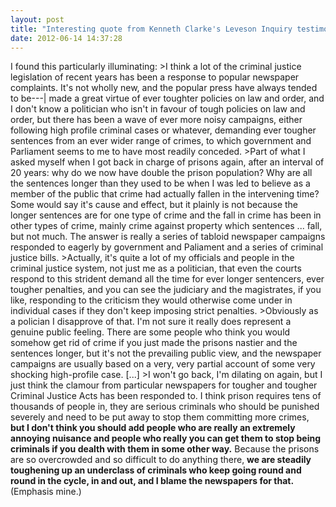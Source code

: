 ```yaml
---
layout: post
title: "Interesting quote from Kenneth Clarke's Leveson Inquiry testimony"
date: 2012-06-14 14:37:28
---
```


I found this particularly illuminating: >I think a lot of the criminal justice legislation of recent years has been a response to popular newspaper complaints. It's not wholly new, and the popular press have always tended to be\---| made a great virtue of ever toughter policies on law and order, and I don't know a politician who isn't in favour of tough policies on law and order, but there has been a wave of ever more noisy campaigns, either following high profile criminal cases or whatever, demanding ever tougher sentences from an ever wider range of crimes, to which government and Parliament seems to me to have most readily conceded. >Part of what I asked myself when I got back in charge of prisons again, after an interval of 20 years: why do we now have double the prison population? Why are all the sentences longer than they used to be when I was led to believe as a member of the public that crime had actually fallen in the intervening time? Some would say it's cause and effect, but it plainly is not because the longer sentences are for one type of crime and the fall in crime has been in other types of crime, mainly crime against property which sentences ... fall, but not much. The answer is really a series of tabloid newspaper campaigns responded to eagerly by government and Paliament and a series of criminal justice bills. >Actually, it's quite a lot of my officials and people in the criminal justice system, not just me as a politician, that even the courts respond to this strident demand all the time for ever longer sentencers, ever tougher penalties, and you can see the judiciary and the magistrates, if you like, responding to the criticism they would otherwise come under in individual cases if they don't keep imposing strict penalties. >Obviously as a polician I disapprove of that. I'm not sure it really does represent a genuine public feeling. There are some people who think you would somehow get rid of crime if you just made the prisons nastier and the sentences longer, but it's not the prevailing public view, and the newspaper campaigns are usually based on a very, very partial account of some very shocking high-profile case. [...] >I won't go back, I'm dilating on again, but I just think the clamour from particular newspapers for tougher and tougher Criminal Justice Acts has been responded to. I think prison requires tens of thousands of people in, they are serious criminals who should be punished severely and need to be put away to stop them committing more crimes, **but I don't think you should add people who are really an extremely annoying nuisance and people who really you can get them to stop being criminals if you dealth with them in some other way.** Because the prisons are so overcrowded and so difficult to do anything there, **we are steadily toughening up an underclass of criminals who keep going round and round in the cycle, in and out, and I blame the newspapers for that.** (Emphasis mine.)